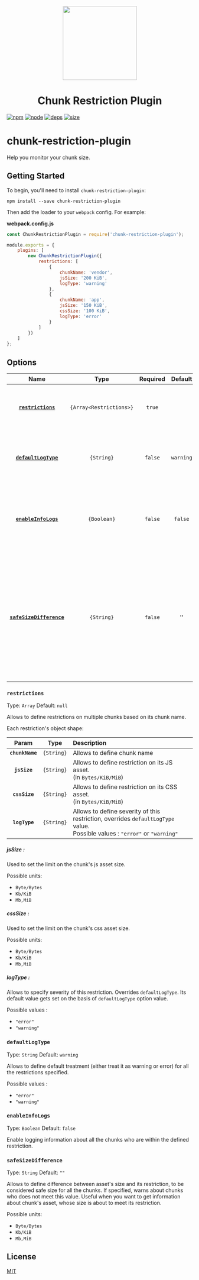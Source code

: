 <div align="center">
  <a href="https://github.com/webpack/webpack">
    <img width="200" height="200"
      src="https://webpack.js.org/assets/icon-square-big.svg">
  </a>
  <h1>Chunk Restriction Plugin</h1>
</div>

[![npm][npm]][npm-url]
[![node][node]][node-url]
[![deps][deps]][deps-url]
[![size][size]][size-url]

# chunk-restriction-plugin

Help you monitor your chunk size.

## Getting Started

To begin, you'll need to install `chunk-restriction-plugin`:

```console
npm install --save chunk-restriction-plugin
```

Then add the loader to your `webpack` config. For example:

**webpack.config.js**

```js
const ChunkRestrictionPlugin = require('chunk-restriction-plugin');

module.exports = {
	plugins: [
		new ChunkRestrictionPlugin({
			restrictions: [
				{
					chunkName: 'vendor',
					jsSize: '200 KiB',
					logType: 'warning'
				},
				{
					chunkName: 'app',
					jsSize: '150 KiB',
					cssSize: '100 KiB',
					logType: 'error'
				}
			]
		})
	]
};
```

## Options

|                      Name                       |          Type           | Required |  Default  | Description                                                                                                                                                      |
| :---------------------------------------------: | :---------------------: | :------: | :-------: | :--------------------------------------------------------------------------------------------------------------------------------------------------------------- |
|       [**`restrictions`**](#restrictions)       | `{Array<Restrictions>}` |  `true`  |           | Allows to define restriction on chunk's assets (js & css only)                                                                                                   |
|     [**`defaultLogType`**](#defaultLogType)     |       `{String}`        | `false`  | `warning` | Allows to define default treatment for all the restrictions specified.                                                                                           |
|     [**`enableInfoLogs`**](#enableInfoLogs)     |       `{Boolean}`       | `false`  |  `false`  | Allows to log information about chunks who are within the specified restriction.                                                                                 |
| [**`safeSizeDifference`**](#safeSizeDifference) |       `{String}`        | `false`  |    ''     | Allows to define difference between asset's size and its restriction, to be considered safe size. If specified, warns about chunks who does not meet this value. |

### `restrictions`

Type: `Array`
Default: `null`

Allows to define restrictions on multiple chunks based on its chunk name.

Each restriction's object shape:

|      Param      |    Type    | Description                                                                                                                      |
| :-------------: | :--------: | :------------------------------------------------------------------------------------------------------------------------------- |
| **`chunkName`** | `{String}` | Allows to define chunk name                                                                                                      |
|  **`jsSize`**   | `{String}` | Allows to define restriction on its JS asset. <br/> (in `Bytes/KiB/MiB`)                                                         | . |
|  **`cssSize`**  | `{String}` | Allows to define restriction on its CSS asset. <br/> (in `Bytes/KiB/MiB`)                                                        |
|  **`logType`**  | `{String}` | Allows to define severity of this restriction, overrides `defaultLogType` value. <br/>Possible values : `"error"` or `"warning"` |

##### jsSize :

Used to set the limit on the chunk's js asset size. <br/>

Possible units:

- `Byte/Bytes`
- `Kb/KiB`
- `Mb,MiB`

##### cssSize :

Used to set the limit on the chunk's css asset size.<br/>

Possible units:

- `Byte/Bytes`
- `Kb/KiB`
- `Mb,MiB`

##### logType :

Allows to specify severity of this restriction. Overrides `defaultLogType`. Its default value gets set on the basis of `defaultLogType` option value.

Possible values :

- `"error"`
- `"warning"`

### `defaultLogType`

Type: `String`
Default: `warning`

Allows to define default treatment (either treat it as warning or error) for all the restrictions specified.

Possible values :

- `"error"`
- `"warning"`

### `enableInfoLogs`

Type: `Boolean`
Default: `false`

Enable logging information about all the chunks who are within the defined restriction.

### `safeSizeDifference`

Type: `String`
Default: `""`

Allows to define difference between asset's size and its restriction, to be considered safe size for all the chunks. If specified, warns about chunks who does not meet this value. Useful when you want to get information about chunk's asset, whose size is about to meet its restriction.

Possible units:

- `Byte/Bytes`
- `Kb/KiB`
- `Mb,MiB`

## License

[MIT](./LICENSE)

[npm]: https://img.shields.io/npm/v/chunk-restriction-plugin.svg
[npm-url]: https://npmjs.com/package/chunk-restriction-plugin
[node]: https://img.shields.io/node/v/chunk-restriction-plugin.svg
[node-url]: https://nodejs.org
[deps]: https://david-dm.org/prate3k/chunk-restriction-plugin.svg
[deps-url]: https://david-dm.org/prate3k/chunk-restriction-plugin
[size]: https://packagephobia.now.sh/badge?p=chunk-restriction-plugin
[size-url]: https://packagephobia.now.sh/result?p=chunk-restriction-plugin
